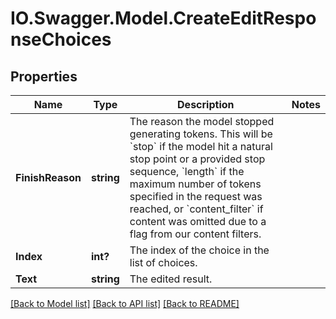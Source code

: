 # IO.Swagger.Model.CreateEditResponseChoices
## Properties

Name | Type | Description | Notes
------------ | ------------- | ------------- | -------------
**FinishReason** | **string** | The reason the model stopped generating tokens. This will be &#x60;stop&#x60; if the model hit a natural stop point or a provided stop sequence, &#x60;length&#x60; if the maximum number of tokens specified in the request was reached, or &#x60;content_filter&#x60; if content was omitted due to a flag from our content filters.  | 
**Index** | **int?** | The index of the choice in the list of choices. | 
**Text** | **string** | The edited result. | 

[[Back to Model list]](../README.md#documentation-for-models) [[Back to API list]](../README.md#documentation-for-api-endpoints) [[Back to README]](../README.md)

